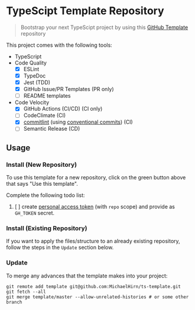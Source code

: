 # TypeScipt Template Repository

> Bootstrap your next TypeScipt project by using this [GitHub Template](https://help.github.com/en/github/creating-cloning-and-archiving-repositories/creating-a-template-repository) repository

This project comes with the following tools:

- TypeScript
- Code Quality
  - [x] ESLint
  - [x] TypeDoc
  - [x] Jest (TDD)
  - [x] GitHub Issue/PR Templates (PR only)
  - [ ] README templates
- Code Velocity
  - [x] GitHub Actions (CI/CD) (CI only)
  - [ ] CodeClimate (CI)
  - [x] [commitlint](https://github.com/conventional-changelog/commitlint) (using [conventional commits](https://www.conventionalcommits.org/en/v1.0.0/)) (CI)
  - [ ] Semantic Release (CD)

## Usage

### Install (New Repository)

To use this template for a new repository, click on the green button above that says "Use this template".

Complete the following todo list:

1. [  ] create [personal access token](https://github.com/settings/tokens) (with `repo` scope) and provide as `GH_TOKEN` secret.

### Install (Existing Repository)

If you want to apply the files/structure to an already existing repository, follow the steps in the `Update` section below.

### Update

To merge any advances that the template makes into your project:

```
git remote add template git@github.com:MichaelHirn/ts-template.git
git fetch --all
git merge template/master --allow-unrelated-histories # or some other branch
```

